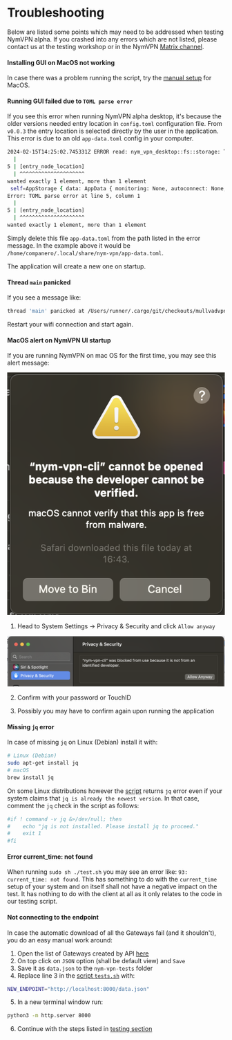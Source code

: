 # Troubleshooting

Below are listed some points which may need to be addressed when testing NymVPN alpha. If you crashed into any errors which are not listed, please contact us at the testing workshop or in the NymVPN [Matrix channel](https://matrix.to/#/#NymVPN:nymtech.chat).

#### Installing GUI on MacOS not working

In case there was a problem running the script, try the [manual setup](gui-mac.md) for MacOS.

#### Running GUI failed due to `TOML parse error`

If you see this error when running NymVPN alpha desktop, it's because the older versions needed entry location in `config.toml` configuration file. From `v0.0.3` the entry location is selected directly by the user in the application. This error is due to an old `app-data.toml` config in your computer.

```sh
2024-02-15T14:25:02.745331Z ERROR read: nym_vpn_desktop::fs::storage: TOML parse error at line 5, column 1
  |
5 | [entry_node_location]
  | ^^^^^^^^^^^^^^^^^^^^^
wanted exactly 1 element, more than 1 element
 self=AppStorage { data: AppData { monitoring: None, autoconnect: None, killswitch: None, entry_location_selector: None, ui_theme: None, ui_root_font_size: None, vpn_mode: None, entry_node_location: None, exit_node_location: None }, dir_path: "/home/companero/.local/share/nym-vpn", filename: "app-data.toml", full_path: "/home/companero/.local/share/nym-vpn/app-data.toml" }
Error: TOML parse error at line 5, column 1
  |
5 | [entry_node_location]
  | ^^^^^^^^^^^^^^^^^^^^^
wanted exactly 1 element, more than 1 element
```

Simply delete this file `app-data.toml` from the path listed in the error message. In the example above it would be `/home/companero/.local/share/nym-vpn/app-data.toml`.

The application will create a new one on startup.

#### Thread `main` panicked

If you see a message like:
```sh
thread 'main' panicked at /Users/runner/.cargo/git/checkouts/mullvadvpn-app-a575cf705b5dfd76/ccfbaa2/talpid-routing/src/unix.rs:301:30:
```
Restart your wifi connection and start again.

#### MacOS alert on NymVPN UI startup

If you are running NymVPN on mac OS for the first time, you may see this alert message:

![](images/image3.png)

1. Head to System Settings -> Privacy & Security and click `Allow anyway`

![](images/image5.png)

2. Confirm with your password or TouchID

3. Possibly you may have to confirm again upon running the application

#### Missing `jq` error

In case of missing `jq` on Linux (Debian) install it with:
```sh
# Linux (Debian)
sudo apt-get install jq
# macOS
brew install jq
```
On some Linux distributions however the [script](testing.md#testssh) returns `jq` error even if your system claims that `jq is already the newest version`.
In that case, comment the `jq` check in the script as follows:
```sh
#if ! command -v jq &>/dev/null; then
#    echo "jq is not installed. Please install jq to proceed."
#    exit 1
#fi
```

#### Error current_time: not found

When running `sudo sh ./test.sh` you may see an error like: `93: current_time: not found`. This has something to do with the `current_time` setup of your system and on itself shall not have a negative impact on the test. It has nothing to do with the client at all as it only relates to the code in our testing script.

#### Not connecting to the endpoint

In case the automatic download of all the Gateways fail (and it shouldn't), you do an easy manual work around:

1. Open the list of Gateways created by API [here](https://nymvpn.com/en/alpha/api/gateways)
2. On top click on `JSON` option (shall be default view) and `Save`
3. Save it as `data.json` to the `nym-vpn-tests` folder
4. Replace line 3 in the [script `tests.sh`](testing.md#testssh) with:
```sh
NEW_ENDPOINT="http://localhost:8000/data.json"
```
5. In a new terminal window run:
```sh
python3 -m http.server 8000
```
6. Continue with the steps listed in [testing section](testing.md)
